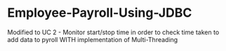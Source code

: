 # Employee-Payroll-Using-JDBC

Modified to UC 2 - Monitor start/stop time in order to check time taken to add data to pyroll WITH implementation of Multi-Threading